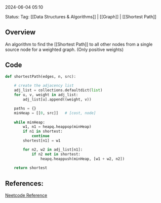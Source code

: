 
2024-06-04 05:10

Status:
Tag: [[Data Structures & Algorithms]] | [[Graph]] | [[Shortest Path]]

## Overview


An algorithm to find the [[Shortest Path]] to all other nodes from a single source node for a weighted graph. (Only positive weights)

## Code

```python
def shortestPath(edges, n, src):
	
	# create the adjacency list
	adj_list = collections.defaultdict(list)
	for u, v, weight in adj_list:
		adj_list[u].append((weight, v))

	paths = {}
	minHeap = [[0, src]]   # [cost, node]
	
	while minHeap:
		w1, n1 = heapq.heappop(minHeap)
		if n1 in shortest:
			continue
		shortest[n1] = w1

		for n2, w2 in adj_list[n1]:
			if n2 not in shortest:
				heapq.heappush(minHeap, [w1 + w2, n2])
	
	return shortest
```

## References:

[Neetcode Reference](https://neetcode.io/courses/advanced-algorithms/14)
